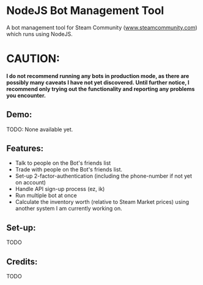 # NodeJS Bot Management Tool
A bot management tool for Steam Community (www.steamcommunity.com) which runs using NodeJS.



# CAUTION:
#### I do not recommend running any bots in production mode, as there are possibly many caveats I have not yet discovered. Until further notice, I recommend only trying out the functionality and reporting any problems you encounter.

## Demo:
TODO: None available yet.

## Features:
- Talk to people on the Bot's friends list
- Trade with people on the Bot's friends list.
- Set-up 2-factor-authentication (including the phone-number if not yet on account)
- Handle API sign-up process (ez, ik)
- Run multiple bot at once
- Calculate the inventory worth (relative to Steam Market prices) using another system I am currently working on.

## Set-up:
TODO
## Credits:
TODO